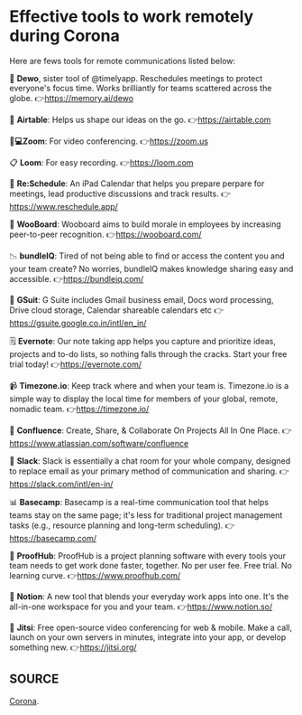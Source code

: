 # Effective tools to work remotely during Corona 
Here are fews tools for remote communications listed below:

🎯 <b>Dewo</b>, sister tool of @timelyapp. Reschedules meetings to protect everyone's focus time. Works brilliantly for teams scattered across the globe. 👉https://memory.ai/dewo

📃 <b>Airtable</b>: Helps us shape our ideas on the go. 👉https://airtable.com

👩‍<b>💻Zoom</b>: For video conferencing. 👉https://zoom.us

📋 <b>Loom</b>: For easy recording. 👉https://loom.com

📅 <b>Re:Schedule</b>: An iPad Calendar that helps you prepare perpare for meetings, lead productive discussions and track results. 👉https://www.reschedule.app/

📖 <b>WooBoard</b>: Wooboard aims to build morale in employees by increasing peer-to-peer recognition. 👉https://wooboard.com/

📉 <b>bundleIQ</b>: Tired of not being able to find or access the content you and your team create? No worries, bundleIQ makes knowledge sharing easy and accessible. 👉https://bundleiq.com/

📑 <b>GSuit</b>: G Suite includes Gmail business email, Docs word processing, Drive cloud storage, Calendar shareable calendars etc  👉https://gsuite.google.co.in/intl/en_in/

🗒 <b>Evernote</b>: Our note taking app helps you capture and prioritize ideas, projects and to-do lists, so nothing falls through the cracks. Start your free trial today! 👉https://evernote.com/

📹 <b>Timezone.io</b>: Keep track where and when your team is. Timezone.io is a simple way to display the local time for members of your global, remote, nomadic team. 👉https://timezone.io/

📏 <b>Confluence</b>: Create, Share, & Collaborate On Projects All In One Place. 👉https://www.atlassian.com/software/confluence

🔗 <b>Slack</b>: Slack is essentially a chat room for your whole company, designed to replace email as your primary method of communication and sharing. 👉https://slack.com/intl/en-in/

📊 <b>Basecamp</b>: Basecamp is a real-time communication tool that helps teams stay on the same page; it's less for traditional project management tasks (e.g., resource planning and long-term scheduling). 👉https://basecamp.com/

💌 <b>ProofHub</b>: ProofHub is a project planning software with every tools your team needs to get work done faster, together. No per user fee. Free trial. No learning curve. 👉https://www.proofhub.com/

📓 <b>Notion</b>: A new tool that blends your everyday work apps into one. It's the all-in-one workspace for you and your team. 👉https://www.notion.so/

🧾 <b>Jitsi</b>: Free open-source video conferencing for web & mobile. Make a call, launch on your own servers in minutes, integrate into your app, or develop something new. 👉https://jitsi.org/

## SOURCE

[Corona](https://github.com/AllenAJ/Corona).
